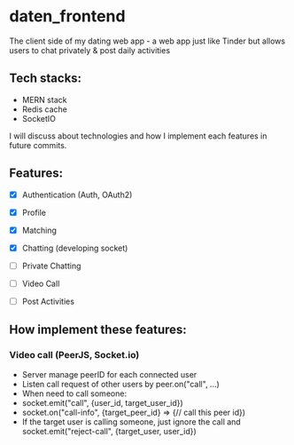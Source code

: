 # daten_frontend
The client side of my dating web app - a web app just like Tinder but allows users to chat privately & post daily activities

## Tech stacks: 
- MERN stack
- Redis cache
- SocketIO

I will discuss about technologies and how I implement each features in future commits.

## Features:
- [x] Authentication (Auth, OAuth2)
- [x] Profile
- [x] Matching
- [x] Chatting (developing socket)
- [ ] Private Chatting
- [ ] Video Call
- [ ] Post Activities


## How implement these features:
### Video call (PeerJS, Socket.io)
- Server manage peerID for each connected user
- Listen call request of other users by peer.on("call", ...)
- When need to call someone: 
 - socket.emit("call", {user_id, target_user_id})
 - socket.on("call-info", {target_peer_id} => {// call this peer id})
 - If the target user is calling someone, just ignore the call and socket.emit("reject-call", {target_user, user_id})
